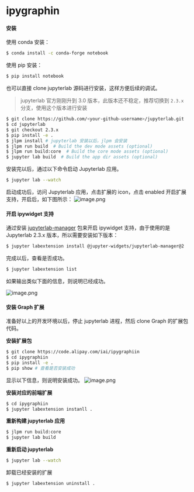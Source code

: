 # ipygraphin

#### 安装

使用 conda 安装：

```bash
$ conda install -c conda-forge notebook
```

使用 pip 安装：

```bash
$ pip install notebook
```

也可以直接 clone jupyterlab 源码进行安装，这样方便后续的调试。

> jupyterlab 官方刚刚升到 3.0 版本，此版本还不稳定，推荐切换到 `2.3.x` 分支，使用这个版本进行安装

```bash
$ git clone https://github.com/<your-github-username>/jupyterlab.git
$ cd jupyterlab
$ git checkout 2.3.x
$ pip install -e .
$ jlpm install # jupyterlab 安装以后，jlpm 会安装
$ jlpm run build  # Build the dev mode assets (optional)
$ jlpm run build:core  # Build the core mode assets (optional)
$ jupyter lab build  # Build the app dir assets (optional)
```

安装完以后，通过以下命令启动 Jupyterlab 应用。

```bash
$ jupyter lab --watch
```

启动成功后，访问 Jupyterlab 应用，点击扩展的 icon，点击 enabled 开启扩展支持，开启后，如下图所示：
![image.png](https://intranetproxy.alipay.com/skylark/lark/0/2021/png/178530/1610077731275-74d023e5-6e2c-4d9a-b65b-e11603489eb6.png#align=left&display=inline&height=607&margin=%5Bobject%20Object%5D&name=image.png&originHeight=1214&originWidth=680&size=294726&status=done&style=none&width=340)

#### 开启 ipywidget 支持

通过安装 [jupyterlab-manager](https://www.npmjs.com/package/@jupyter-widgets/jupyterlab-manager) 包来开启 ipywidget 支持，由于使用的是 Jupyterlab 2.3.x 版本，所以需要安装如下版本：

```bash
$ jupyter labextension install @jupyter-widgets/jupyterlab-manager@2
```

完成以后，查看是否成功。

```bash
$ jupyter labextension list
```

如果输出类似下面的信息，则说明已经成功。

![image.png](https://intranetproxy.alipay.com/skylark/lark/0/2021/png/178530/1610078022456-ffb1e5a8-ae3a-4fb3-9e9c-59e3b3d94a82.png#align=left&display=inline&height=117&margin=%5Bobject%20Object%5D&name=image.png&originHeight=234&originWidth=1114&size=124260&status=done&style=none&width=557)

#### 安装 Graph 扩展

准备好以上的开发环境以后，停止 jupyterlab 进程，然后 clone Graph 的扩展包代码。

**安装扩展包**

```bash
$ git clone https://code.alipay.com/iai/ipygraphiin
$ cd ipygraphiin
$ pip install -e .
$ pip show # 查看是否安装成功
```

显示以下信息，则说明安装成功。
![image.png](https://intranetproxy.alipay.com/skylark/lark/0/2021/png/178530/1610078427437-227e6f57-a30c-4bbf-9829-15d15e53bfda.png#align=left&display=inline&height=159&margin=%5Bobject%20Object%5D&name=image.png&originHeight=318&originWidth=850&size=132299&status=done&style=none&width=425)

**安装对应的前端扩展**

```bash
$ cd ipygraphiin
$ jupyter labextension instanll .
```

**重新构建 jupyterlab 应用**

```bash
$ jlpm run build:core
$ jupyter lab build
```

**重新启动 jupyterlab**

```bash
$ jupyter lab --watch
```

卸载已经安装的扩展

```bash
$ jupyter labextension uninstall .
```

